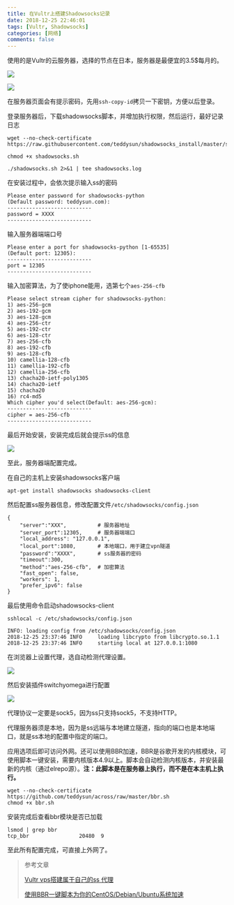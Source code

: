 ```yaml
---
title: 在Vultr上搭建Shadowsocks记录
date: 2018-12-25 22:46:01
tags: [Vultr, Shadowsocks]
categories: [网络]
comments: false
---
```




使用的是Vultr的云服务器，选择的节点在日本，服务器是最便宜的3.5$每月的。

<!--more-->

![](https://cdn.jsdelivr.net/gh/serchaofan/picBed/blog/202203120031109.png)

![](https://cdn.jsdelivr.net/gh/serchaofan/picBed/blog/202203120031379.png)

在服务器页面会有提示密码，先用`ssh-copy-id`拷贝一下密钥，方便以后登录。

登录服务器后，下载shadowsocks脚本，并增加执行权限，然后运行，最好记录日志

```
wget --no-check-certificate https://raw.githubusercontent.com/teddysun/shadowsocks_install/master/shadowsocks.sh

chmod +x shadowsocks.sh

./shadowsocks.sh 2>&1 | tee shadowsocks.log
```

在安装过程中，会依次提示输入ss的密码

```
Please enter password for shadowsocks-python
(Default password: teddysun.com):
---------------------------
password = XXXX
---------------------------
```

输入服务器端端口号

```
Please enter a port for shadowsocks-python [1-65535]
(Default port: 12305):
---------------------------
port = 12305
---------------------------
```

输入加密算法，为了使iphone能用，选第七个`aes-256-cfb`

```
Please select stream cipher for shadowsocks-python:
1) aes-256-gcm
2) aes-192-gcm
3) aes-128-gcm
4) aes-256-ctr
5) aes-192-ctr
6) aes-128-ctr
7) aes-256-cfb
8) aes-192-cfb
9) aes-128-cfb
10) camellia-128-cfb
11) camellia-192-cfb
12) camellia-256-cfb
13) chacha20-ietf-poly1305
14) chacha20-ietf
15) chacha20
16) rc4-md5
Which cipher you'd select(Default: aes-256-gcm):
---------------------------
cipher = aes-256-cfb
---------------------------
```

最后开始安装，安装完成后就会提示ss的信息

![](https://cdn.jsdelivr.net/gh/serchaofan/picBed/blog/202203120031950.png)

至此，服务器端配置完成。



在自己的主机上安装shadowsocks客户端

```
apt-get install shadowsocks shadowsocks-client
```

然后配置ss服务器信息，修改配置文件`/etc/shadowsocks/config.json`

```
{
    "server":"XXX",          # 服务器地址
    "server_port":12305,     # 服务器端端口
    "local_address": "127.0.0.1",  
    "local_port":1080,       # 本地端口，用于建立vpn隧道
    "password":"XXXX",       # ss服务器的密码
    "timeout":300,
    "method":"aes-256-cfb",  # 加密算法
    "fast_open": false,
    "workers": 1,
    "prefer_ipv6": false
}
```

最后使用命令启动shadowsocks-client

```
sshlocal -c /etc/shadowsocks/config.json

INFO: loading config from /etc/shadowsocks/config.json
2018-12-25 23:37:46 INFO     loading libcrypto from libcrypto.so.1.1
2018-12-25 23:37:46 INFO     starting local at 127.0.0.1:1080
```

在浏览器上设置代理，选自动检测代理设置。

![](https://cdn.jsdelivr.net/gh/serchaofan/picBed/blog/202203120031732.png)

然后安装插件switchyomega进行配置

![](https://cdn.jsdelivr.net/gh/serchaofan/picBed/blog/202203120031697.png)

代理协议一定要是sock5，因为ss只支持sock5，不支持HTTP。

代理服务器须是本地，因为是ss远端与本地建立隧道，指向的端口也是本地端口，就是ss本地的配置中指定的端口。

应用选项后即可访问外网。还可以使用BBR加速，BBR是谷歌开发的内核模块，可使用脚本一键安装，需要内核版本4.9以上。脚本会自动检测内核版本，并安装最新的内核（通过elrepo源）。**注：此脚本是在服务器上执行，而不是在本主机上执行。**

```
wget --no-check-certificate https://github.com/teddysun/across/raw/master/bbr.sh
chmod +x bbr.sh
```

安装完成后查看bbr模块是否已加载

```
lsmod | grep bbr
tcp_bbr                20480  9 
```

至此所有配置完成，可直接上外网了。



> 参考文章
>
> [Vultr vps搭建属于自己的ss 代理](https://segmentfault.com/a/1190000015067117)
>
> [使用BBR一键脚本为你的CentOS/Debian/Ubuntu系统加速](https://blog.csdn.net/fang8682/article/details/77727472)
